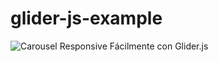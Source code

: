 # glider-js-example

![Carousel Responsive Fácilmente con Glider.js](https://raw.githubusercontent.com/KAMBLACK66/glider-js-example/tree/main/img/thumb.png)
